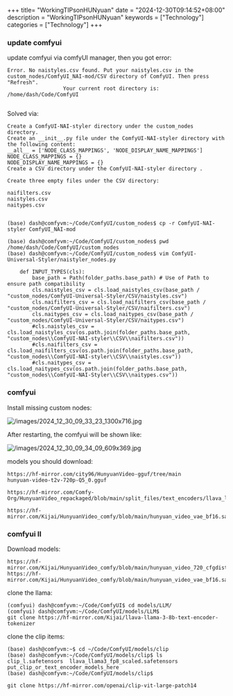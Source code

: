 +++
title= "WorkingTIPsonHUNyuan"
date = "2024-12-30T09:14:52+08:00"
description = "WorkingTIPsonHUNyuan"
keywords = ["Technology"]
categories = ["Technology"]
+++
### update comfyui
update comfyui via comfyUI manager, then you got error:    

```
Error. No naistyles.csv found. Put your naistyles.csv in the custom_nodes/ComfyUI_NAI-mod/CSV directory of ComfyUI. Then press "Refresh".
                  Your current root directory is: /home/dash/Code/ComfyUI
            

```
Solved via:    

```
Create a ComfyUI-NAI-styler directory under the custom_nodes directory.
Create an __init__.py file under the ComfyUI-NAI-styler directory with the following content:
__all__ = ['NODE_CLASS_MAPPINGS', 'NODE_DISPLAY_NAME_MAPPINGS']
NODE_CLASS_MAPPINGS = {}
NODE_DISPLAY_NAME_MAPPINGS = {}
Create a CSV directory under the ComfyUI-NAI-styler directory .

Create three empty files under the CSV directory:

naifilters.csv
naistyles.csv
naitypes.csv


(base) dash@comfyvm:~/Code/ComfyUI/custom_nodes$ cp -r ComfyUI-NAI-styler ComfyUI_NAI-mod

(base) dash@comfyvm:~/Code/ComfyUI/custom_nodes$ pwd
/home/dash/Code/ComfyUI/custom_nodes
(base) dash@comfyvm:~/Code/ComfyUI/custom_nodes$ vim ComfyUI-Universal-Styler/naistyler_nodes.py 

    def INPUT_TYPES(cls):
        base_path = Path(folder_paths.base_path) # Use of Path to ensure path compatibility
        cls.naistyles_csv = cls.load_naistyles_csv(base_path / "custom_nodes/ComfyUI-Universal-Styler/CSV/naistyles.csv")
        cls.naifilters_csv = cls.load_naifilters_csv(base_path / "custom_nodes/ComfyUI-Universal-Styler/CSV/naifilters.csv")
        cls.naitypes_csv = cls.load_naitypes_csv(base_path / "custom_nodes/ComfyUI-Universal-Styler/CSV/naitypes.csv")
        #cls.naistyles_csv = cls.load_naistyles_csv(os.path.join(folder_paths.base_path, "custom_nodes\\ComfyUI-NAI-styler\\CSV\\naifilters.csv"))
        #cls.naifilters_csv = cls.load_naifilters_csv(os.path.join(folder_paths.base_path, "custom_nodes\\ComfyUI-NAI-styler\\CSV\\naistyles.csv"))
        #cls.naitypes_csv = cls.load_naitypes_csv(os.path.join(folder_paths.base_path, "custom_nodes\\ComfyUI-NAI-Styler\\CSV\\naitypes.csv"))

```
### comfyui
Install missing custom nodes:    

![/images/2024_12_30_09_33_23_1300x716.jpg](/images/2024_12_30_09_33_23_1300x716.jpg)

After restarting, the comfyui will be shown like:    

![/images/2024_12_30_09_34_09_609x369.jpg](/images/2024_12_30_09_34_09_609x369.jpg)

models you should download:     

```
https://hf-mirror.com/city96/HunyuanVideo-gguf/tree/main
hunyuan-video-t2v-720p-Q5_0.gguf

https://hf-mirror.com/Comfy-Org/HunyuanVideo_repackaged/blob/main/split_files/text_encoders/llava_llama3_fp8_scaled.safetensors

https://hf-mirror.com/Kijai/HunyuanVideo_comfy/blob/main/hunyuan_video_vae_bf16.safetensors

```
### comfyui II
Download models:     

```
https://hf-mirror.com/Kijai/HunyuanVideo_comfy/blob/main/hunyuan_video_720_cfgdistill_fp8_e4m3fn.safetensors
https://hf-mirror.com/Kijai/HunyuanVideo_comfy/blob/main/hunyuan_video_vae_bf16.safetensors

```
clone the llama:   

```
(comfyui) dash@comfyvm:~/Code/ComfyUI$ cd models/LLM/
(comfyui) dash@comfyvm:~/Code/ComfyUI/models/LLM$ 
git clone https://hf-mirror.com/Kijai/llava-llama-3-8b-text-encoder-tokenizer
```
clone the clip items:    

```
(base) dash@comfyvm:~$ cd ~/Code/ComfyUI/models/clip
(base) dash@comfyvm:~/Code/ComfyUI/models/clip$ ls
clip_l.safetensors  llava_llama3_fp8_scaled.safetensors  put_clip_or_text_encoder_models_here
(base) dash@comfyvm:~/Code/ComfyUI/models/clip$ 

git clone https://hf-mirror.com/openai/clip-vit-large-patch14
```
